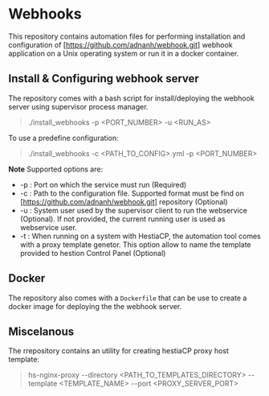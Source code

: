 # Webhooks

This repository contains automation files for performing installation and configuration of [https://github.com/adnanh/webhook.git] webhook application on a Unix operating system or run it in a docker container.

## Install & Configuring webhook server

The repository comes with a bash script for install/deploying the webhook server using supervisor process manager.

> ./install_webhooks -p <PORT_NUMBER> -u <RUN_AS>

To use a predefine configuration:

> ./install_webhooks -c <PATH_TO_CONFIG>.yml -p <PORT_NUMBER>

**Note**
    Supported options are:

* -p : Port on which the service must run (Required)
* -c : Path to the configuration file. Supported format must be find on [https://github.com/adnanh/webhook.git] repository (Optional)
* -u : System user used by the supervisor client to run the webservice (Optional). If not provided, the current running user is used as webservice user.
* -t : When running on a system with HestiaCP, the automation tool comes with a proxy template genetor. This option allow to
        name the template provided to hestion Control Panel (Optional)

## Docker

The repository also comes with a `Dockerfile` that can be use to create a docker image for deploying the the webhook server.

## Miscelanous

The rrepository contains an utility for creating hestiaCP proxy host template:

> hs-nginx-proxy --directory <PATH_TO_TEMPLATES_DIRECTORY> --template <TEMPLATE_NAME> --port <PROXY_SERVER_PORT>
